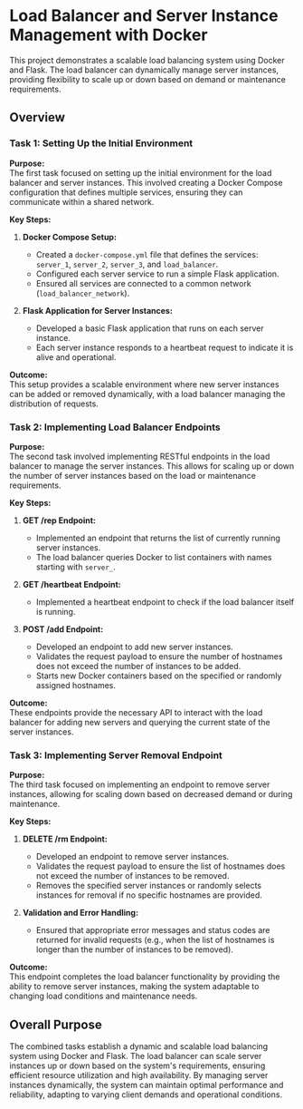 # Load Balancer and Server Instance Management with Docker

This project demonstrates a scalable load balancing system using Docker and Flask. The load balancer can dynamically manage server instances, providing flexibility to scale up or down based on demand or maintenance requirements.

## Overview

### Task 1: Setting Up the Initial Environment

**Purpose:**  
The first task focused on setting up the initial environment for the load balancer and server instances. This involved creating a Docker Compose configuration that defines multiple services, ensuring they can communicate within a shared network.

**Key Steps:**

1. **Docker Compose Setup:**
    - Created a `docker-compose.yml` file that defines the services: `server_1`, `server_2`, `server_3`, and `load_balancer`.
    - Configured each server service to run a simple Flask application.
    - Ensured all services are connected to a common network (`load_balancer_network`).

2. **Flask Application for Server Instances:**
    - Developed a basic Flask application that runs on each server instance.
    - Each server instance responds to a heartbeat request to indicate it is alive and operational.

**Outcome:**  
This setup provides a scalable environment where new server instances can be added or removed dynamically, with a load balancer managing the distribution of requests.

### Task 2: Implementing Load Balancer Endpoints

**Purpose:**  
The second task involved implementing RESTful endpoints in the load balancer to manage the server instances. This allows for scaling up or down the number of server instances based on the load or maintenance requirements.

**Key Steps:**

1. **GET /rep Endpoint:**
    - Implemented an endpoint that returns the list of currently running server instances.
    - The load balancer queries Docker to list containers with names starting with `server_`.

2. **GET /heartbeat Endpoint:**
    - Implemented a heartbeat endpoint to check if the load balancer itself is running.

3. **POST /add Endpoint:**
    - Developed an endpoint to add new server instances.
    - Validates the request payload to ensure the number of hostnames does not exceed the number of instances to be added.
    - Starts new Docker containers based on the specified or randomly assigned hostnames.

**Outcome:**  
These endpoints provide the necessary API to interact with the load balancer for adding new servers and querying the current state of the server instances.

### Task 3: Implementing Server Removal Endpoint

**Purpose:**  
The third task focused on implementing an endpoint to remove server instances, allowing for scaling down based on decreased demand or during maintenance.

**Key Steps:**

1. **DELETE /rm Endpoint:**
    - Developed an endpoint to remove server instances.
    - Validates the request payload to ensure the list of hostnames does not exceed the number of instances to be removed.
    - Removes the specified server instances or randomly selects instances for removal if no specific hostnames are provided.

2. **Validation and Error Handling:**
    - Ensured that appropriate error messages and status codes are returned for invalid requests (e.g., when the list of hostnames is longer than the number of instances to be removed).

**Outcome:**  
This endpoint completes the load balancer functionality by providing the ability to remove server instances, making the system adaptable to changing load conditions and maintenance needs.

## Overall Purpose

The combined tasks establish a dynamic and scalable load balancing system using Docker and Flask. The load balancer can scale server instances up or down based on the system's requirements, ensuring efficient resource utilization and high availability. By managing server instances dynamically, the system can maintain optimal performance and reliability, adapting to varying client demands and operational conditions.
